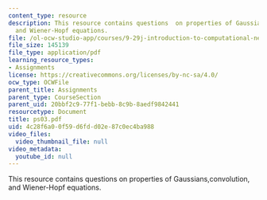 ```yaml
---
content_type: resource
description: This resource contains questions  on properties of Gaussians,convolution,
  and Wiener-Hopf equations.
file: /ol-ocw-studio-app/courses/9-29j-introduction-to-computational-neuroscience-spring-2004/4c28f6a00f59d6fdd02e87c0ec4ba988_ps03.pdf
file_size: 145139
file_type: application/pdf
learning_resource_types:
- Assignments
license: https://creativecommons.org/licenses/by-nc-sa/4.0/
ocw_type: OCWFile
parent_title: Assignments
parent_type: CourseSection
parent_uid: 20bbf2c9-77f1-bebb-8c9b-8aedf9842441
resourcetype: Document
title: ps03.pdf
uid: 4c28f6a0-0f59-d6fd-d02e-87c0ec4ba988
video_files:
  video_thumbnail_file: null
video_metadata:
  youtube_id: null
---
```

This resource contains questions  on properties of Gaussians,convolution, and Wiener-Hopf equations.